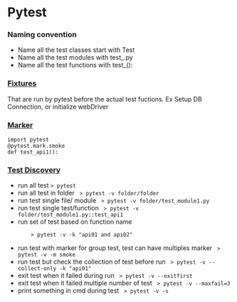 # Pytest

### Naming convention
- Name all the test classes start with Test 
- Name all the test modules with test_.py 
- Name all the test functions with test_():
### [Fixtures](#fixtures)
That are run by pytest before the actual test fuctions. Ex Setup DB Connection, or initialize webDriver

### [Marker](#marker)
```
import pytest
@pytest.mark.smoke
def test_api1():
```
### [Test Discovery](#Test)
- run all test
  ``` > pytest ```
- run all test in folder
  ``` > pytest -v folder/folder```
- run test single file/ module
  ``` > pytest -v folder/test_module1.py```
- run test single test/function
  ``` > pytest -v folder/test_module1.py::test_api1```
- run set of test based on function name
  ``` > pytest -v -k api01
      > pytest -v -k "api01 and api02"
  ```
- run test with marker for group test, test can have multiples marker
  ``` > pytest -v -m smoke```
- run test but check the collection of test before run
  ``` > pytest -v --collect-only -k "api01"```
- exit test when it failed during run
  ``` > pytest -v --exitfirst```
- exit test when it failed multiple number of test
  ``` > pytest -v --maxfail=3```
- print something in cmd during test
  ``` > pytest -v -s```
